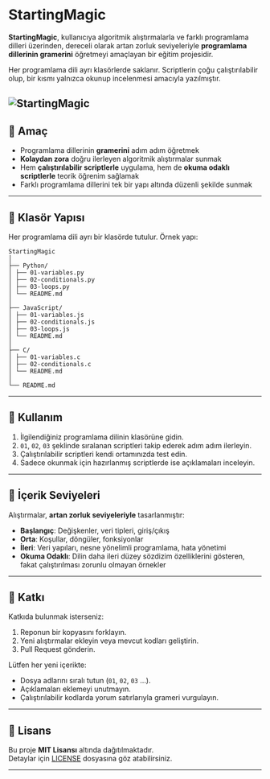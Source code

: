 # StartingMagic

**StartingMagic**, kullanıcıya algoritmik alıştırmalarla ve farklı programlama dilleri üzerinden, dereceli olarak artan zorluk seviyeleriyle **programlama dillerinin gramerini** öğretmeyi amaçlayan bir eğitim projesidir.  

Her programlama dili ayrı klasörlerde saklanır. Scriptlerin çoğu çalıştırılabilir olup, bir kısmı yalnızca okunup incelenmesi amacıyla yazılmıştır.  

![StartingMagic](https://github.com/Future707/Inventory/blob/main/Images/Starting.jpg)
---

## 🎯 Amaç

- Programlama dillerinin **gramerini** adım adım öğretmek  
- **Kolaydan zora** doğru ilerleyen algoritmik alıştırmalar sunmak  
- Hem **çalıştırılabilir scriptlerle** uygulama, hem de **okuma odaklı scriptlerle** teorik öğrenim sağlamak  
- Farklı programlama dillerini tek bir yapı altında düzenli şekilde sunmak  

---

## 📂 Klasör Yapısı

Her programlama dili ayrı bir klasörde tutulur. Örnek yapı:  
```
StartingMagic
│
├── Python/
│ ├── 01-variables.py
│ ├── 02-conditionals.py
│ ├── 03-loops.py
│ └── README.md
│
├── JavaScript/
│ ├── 01-variables.js
│ ├── 02-conditionals.js
│ ├── 03-loops.js
│ └── README.md
│
├── C/
│ ├── 01-variables.c
│ ├── 02-conditionals.c
│ └── README.md
│
└── README.md
```

---

## 🚀 Kullanım

1. İlgilendiğiniz programlama dilinin klasörüne gidin.  
2. `01`, `02`, `03` şeklinde sıralanan scriptleri takip ederek adım adım ilerleyin.  
3. Çalıştırılabilir scriptleri kendi ortamınızda test edin.  
4. Sadece okunmak için hazırlanmış scriptlerde ise açıklamaları inceleyin.  

---

## 📘 İçerik Seviyeleri

Alıştırmalar, **artan zorluk seviyeleriyle** tasarlanmıştır:  

- **Başlangıç**: Değişkenler, veri tipleri, giriş/çıkış  
- **Orta**: Koşullar, döngüler, fonksiyonlar  
- **İleri**: Veri yapıları, nesne yönelimli programlama, hata yönetimi  
- **Okuma Odaklı**: Dilin daha ileri düzey sözdizim özelliklerini gösteren, fakat çalıştırılması zorunlu olmayan örnekler  

---

## 🤝 Katkı

Katkıda bulunmak isterseniz:  

1. Reponun bir kopyasını forklayın.  
2. Yeni alıştırmalar ekleyin veya mevcut kodları geliştirin.  
3. Pull Request gönderin.  

Lütfen her yeni içerikte:  
- Dosya adlarını sıralı tutun (`01`, `02`, `03` …).  
- Açıklamaları eklemeyi unutmayın.  
- Çalıştırılabilir kodlarda yorum satırlarıyla grameri vurgulayın.  

---

## 📄 Lisans

Bu proje **MIT Lisansı** altında dağıtılmaktadır.  
Detaylar için [LICENSE](./LICENSE) dosyasına göz atabilirsiniz.  

---
